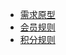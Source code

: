 <!-- docs/_sidebar.md -->

* [需求原型](remarks/requirements)
* [会员规则](remarks/member)
* [积分规则](remarks/point)
